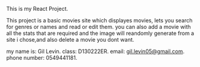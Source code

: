 This is my React Project.

This project is a basic movies site which displayes movies, lets you search for genres or names and read or edit them.
you can also add a movie with all the stats that are required and the image will reandomly generate from a site i chose,and also delete a movie you dont want.

my name is: Gil Levin.
class: D130222ER.
email: gil.levin05@gmail.com.
phone number: 0549441181.


